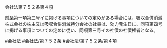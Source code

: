 会社法第７５２条第４項

[前条](会社法＿＿＿＿第７５１条第１項)第一項第三号イに掲げる事項についての定めがある場合には、吸収合併消滅株式会社の株主又は吸収合併消滅持分会社の社員は、効力発生日に、同項第四号に掲げる事項についての定めに従い、同項第三号イの社債の社債権者となる。

#会社法
#会社法/第７５２条
#会社法/第７５２条/第４項
